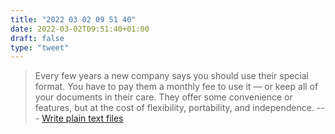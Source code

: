 ```yaml
---
title: "2022 03 02 09 51 40"
date: 2022-03-02T09:51:40+01:00
draft: false
type: "tweet"
---
```

> Every few years a new company says you should use their special format. You have to pay them a monthly fee to use it — or keep all of your documents in their care. They offer some convenience or features, but at the cost of flexibility, portability, and independence. --- [Write plain text files](https://sive.rs/plaintext)
